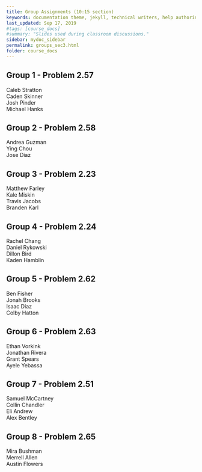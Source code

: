 ```yaml
---
title: Group Assignments (10:15 section)
keywords: documentation theme, jekyll, technical writers, help authoring tools, hat replacements
last_updated: Sep 17, 2019
#tags: [course_docs]
#summary: "Slides used during classroom discussions."
sidebar: mydoc_sidebar
permalink: groups_sec3.html
folder: course_docs
---
```



## Group 1 - Problem 2.57    

Caleb Stratton  
Caden Skinner  
Josh Pinder  
Michael Hanks  


## Group 2 - Problem 2.58  

Andrea Guzman  
Ying Chou  
Jose Diaz  



## Group 3 - Problem 2.23  

Matthew Farley  
Kale Miskin  
Travis Jacobs  
Branden Karl  


## Group 4 - Problem 2.24    

Rachel Chang  
Daniel Rykowski  
Dillon Bird  
Kaden Hamblin
  


## Group 5 - Problem 2.62    

Ben Fisher  
Jonah Brooks  
Isaac Diaz  
Colby Hatton  


## Group 6 - Problem 2.63    

Ethan Vorkink  
Jonathan Rivera  
Grant Spears  
Ayele Yebassa  


## Group 7 - Problem 2.51  

Samuel McCartney  
Collin Chandler  
Eli Andrew  
Alex Bentley


## Group 8 -  Problem 2.65    

Mira Bushman  
Merrell Allen  
Austin Flowers  
